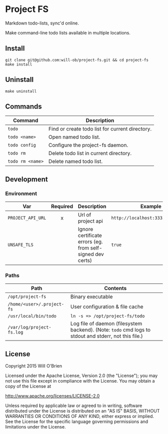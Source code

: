 Project FS
=========

Markdown todo-lists, sync'd online.

Make command-line todo lists available in multiple locations.

Install
------------

```
git clone git@github.com:will-ob/project-fs.git && cd project-fs
make install
```

Uninstall
-------------

```
make uninstall
```

Commands
---------------

| Command  | Description  |
|---|---|
| `todo`  | Find or create todo list for current directory.|
| `todo <name>` | Open named todo list. |
| `todo config` | Configure the project-fs daemon. |
| `todo rm` | Delete todo list in current directory. |
| `todo rm <name>` | Delete named todo list. |


Development
--------------------

### Environment

| Var  | Required  | Description | Example |
|---|:-:|---|---|
| `PROJECT_API_URL`     | x | Url of project api | `http://localhost:3333/projects/`  |
| `UNSAFE_TLS`     |   | Ignore certificate errors (eg. from self-signed dev certs) | `true`  |


### Paths

| Path  | Contents |
|---|---|
| `/opt/project-fs`  | Binary executable |
| `/home/<user>/.project-fs` | User configuration & file cache |
| `/usr/local/bin/todo` | `ln -s => /opt/project-fs/todo`|
| `/var/log/project-fs.log` | Log file of daemon (filesystem backend). (Note: `todo` cmd logs to stdout and stderr, not this file.)|

License
-------------

Copyright 2015 Will O'Brien

Licensed under the Apache License, Version 2.0 (the "License");
you may not use this file except in compliance with the License.
You may obtain a copy of the License at

  http://www.apache.org/licenses/LICENSE-2.0

Unless required by applicable law or agreed to in writing, software
distributed under the License is distributed on an "AS IS" BASIS,
WITHOUT WARRANTIES OR CONDITIONS OF ANY KIND, either express or implied.
See the License for the specific language governing permissions and
limitations under the License.
